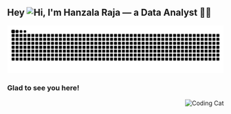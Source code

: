 ## Hey <img alt="Hi" src="./assets/Hi.gif" width="30px" height="30px" />, I'm Hanzala Raja — a Data Analyst 👨‍💻

<img src="https://raw.githubusercontent.com/AkashRajpurohit/AkashRajpurohit/master/assets/github-snake-dark.svg" />

### Glad to see you here!

<img align="right" alt="Coding Cat" src="./assets/coding.webp" />
<!--
**ThAnalyser/ThAnalyser** is a ✨ _special_ ✨ repository because its `README.md` (this file) appears on your GitHub profile.

Here are some ideas to get you started:

- 🔭 I’m currently working on ...
- 🌱 I’m currently learning ...
- 👯 I’m looking to collaborate on ...
- 🤔 I’m looking for help with ...
- 💬 Ask me about ...
- 📫 How to reach me: ...
- 😄 Pronouns: ...
- ⚡ Fun fact: ...
-->
